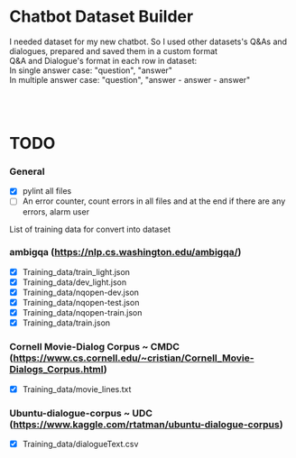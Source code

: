 # Chatbot Dataset Builder
I needed dataset for my new chatbot. So I used other datasets's Q&amp;As and dialogues, prepared and saved them in a custom format <br />
Q&amp;A and Dialogue's format in each row in dataset: <br />
In single answer case: "question", "answer" <br />
In multiple answer case: "question", "answer - answer - answer" <br />

<br /><br />

# TODO

### General
- [x] pylint all files
- [ ] An error counter, count errors in all files and at the end if there are any errors, alarm user

List of training data for convert into dataset

### ambigqa (https://nlp.cs.washington.edu/ambigqa/)
- [x] Training_data/train_light.json
- [x] Training_data/dev_light.json
- [x] Training_data/nqopen-dev.json
- [x] Training_data/nqopen-test.json
- [x] Training_data/nqopen-train.json
- [x] Training_data/train.json

### Cornell Movie-Dialog Corpus ~ CMDC (https://www.cs.cornell.edu/~cristian/Cornell_Movie-Dialogs_Corpus.html)
- [x] Training_data/movie_lines.txt

### Ubuntu-dialogue-corpus ~ UDC (https://www.kaggle.com/rtatman/ubuntu-dialogue-corpus)
- [x] Training_data/dialogueText.csv
